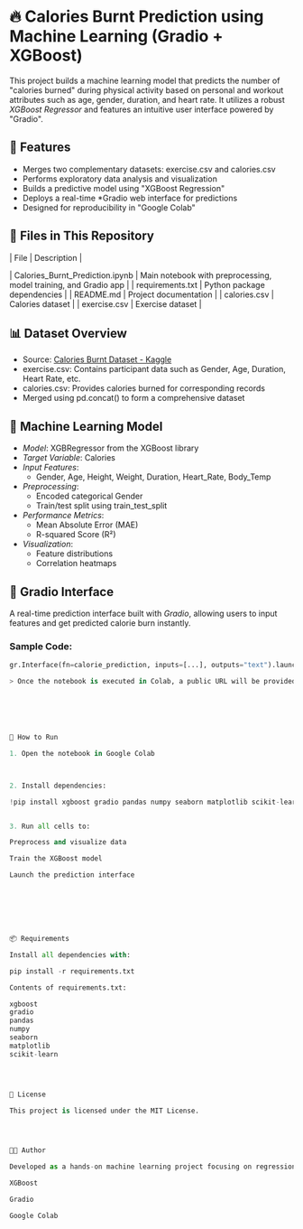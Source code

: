 # 🔥 Calories Burnt Prediction using Machine Learning (Gradio + XGBoost)

This project builds a machine learning model that predicts the number of "calories burned" during physical activity based on personal and workout attributes such as age, gender, duration, and heart rate. It utilizes a robust *XGBoost Regressor* and features an intuitive user interface powered by "Gradio".



## 📌 Features

- Merges two complementary datasets: exercise.csv and calories.csv
- Performs exploratory data analysis and visualization
- Builds a predictive model using "XGBoost Regression"
- Deploys a real-time *Gradio web interface for predictions
- Designed for reproducibility in "Google Colab"



## 📁 Files in This Repository

| File | Description |

| Calories_Burnt_Prediction.ipynb | Main notebook with preprocessing, model training, and Gradio app |
| requirements.txt | Python package dependencies |
| README.md | Project documentation |
| calories.csv  | Calories dataset |
| exercise.csv  | Exercise dataset |



## 📊 Dataset Overview

- Source: [Calories Burnt Dataset - Kaggle](https://www.kaggle.com/datasets/fmendes/fitter)
- exercise.csv: Contains participant data such as Gender, Age, Duration, Heart Rate, etc.
- calories.csv: Provides calories burned for corresponding records
- Merged using pd.concat() to form a comprehensive dataset



## 🧠 Machine Learning Model

- *Model*: XGBRegressor from the XGBoost library
- *Target Variable*: Calories
- *Input Features*:
  - Gender, Age, Height, Weight, Duration, Heart_Rate, Body_Temp
- *Preprocessing*:
  - Encoded categorical Gender
  - Train/test split using train_test_split
- *Performance Metrics*:
  - Mean Absolute Error (MAE)
  - R-squared Score (R²)
- *Visualization*:
  - Feature distributions
  - Correlation heatmaps



## 🧪 Gradio Interface

A real-time prediction interface built with *Gradio*, allowing users to input features and get predicted calorie burn instantly.

### Sample Code:
```python
gr.Interface(fn=calorie_prediction, inputs=[...], outputs="text").launch()

> Once the notebook is executed in Colab, a public URL will be provided to interact with the app.






🚀 How to Run

1. Open the notebook in Google Colab



2. Install dependencies:

!pip install xgboost gradio pandas numpy seaborn matplotlib scikit-learn


3. Run all cells to:

Preprocess and visualize data

Train the XGBoost model

Launch the prediction interface







📦 Requirements

Install all dependencies with:

pip install -r requirements.txt

Contents of requirements.txt:

xgboost
gradio
pandas
numpy
seaborn
matplotlib
scikit-learn




📄 License

This project is licensed under the MIT License.




👨‍💻 Author

Developed as a hands-on machine learning project focusing on regression modeling and interactive ML deployment using:

XGBoost

Gradio

Google Colab



